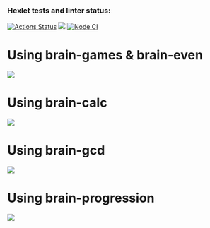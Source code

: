 ### Hexlet tests and linter status:
[![Actions Status](https://github.com/UruYoba/frontend-project-lvl1/workflows/hexlet-check/badge.svg)](https://github.com/UruYoba/frontend-project-lvl1/actions)
<a href="https://codeclimate.com/github/UruYoba/frontend-project-lvl1/maintainability"><img src="https://api.codeclimate.com/v1/badges/37ad0bdd473cee8240bd/maintainability" /></a>
[![Node CI](https://github.com/UruYoba/frontend-project-lvl1/workflows/Node%20CI/badge.svg)](https://github.com/UruYoba/frontend-project-lvl1/actions)
<h1>Using brain-games & brain-even</h1>
<a href="https://asciinema.org/a/f2jbO833bm9tfzgmK8Q2gkSEp"><img src="https://asciinema.org/a/f2jbO833bm9tfzgmK8Q2gkSEp.svg"></a>
<h1>Using brain-calc</h1>
<a href = "https://asciinema.org/a/EChSFA6aLKk83DpW1u6Csb5hs"> <img src="https://asciinema.org/a/EChSFA6aLKk83DpW1u6Csb5hs.svg"></a>
<h1>Using brain-gcd</h1>
<a href = "https://asciinema.org/a/8x2tZQqeOSWolbCgNsmdnEwcM"> <img src="https://asciinema.org/a/8x2tZQqeOSWolbCgNsmdnEwcM.svg"></a>
<h1>Using brain-progression</h1>
<a href = "https://asciinema.org/a/fsQ2xZj0FULin49nvj3esR8N3"> <img src="https://asciinema.org/a/fsQ2xZj0FULin49nvj3esR8N3.svg"></a>